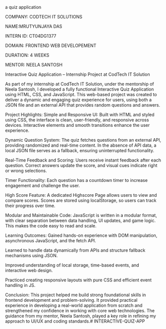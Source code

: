 a quiz application

COMPANY: CODTECH IT SOLUTIONS

NAME:MRUTYUNJAYA DAS

INTERN ID: CT04DG1377

DOMAIN: FRONTEND WEB DEVELOPEMENT

DURATION: 4 WEEKS

MENTOR: NEELA SANTOSH

Interactive Quiz Application – Internship Project at CodTech IT Solution

As part of my internship at CodTech IT Solution, under the mentorship of Neela Santosh, I developed a fully functional Interactive Quiz Application using HTML, CSS, and JavaScript. This web-based project was created to deliver a dynamic and engaging quiz experience for users, using both a JSON file and an external API that provides random questions and answers.

Project Highlights: Simple and Responsive UI: Built with HTML and styled using CSS, the interface is clean, user-friendly, and responsive across devices. Interactive elements and smooth transitions enhance the user experience.

Dynamic Question System: The quiz fetches questions from an external API, providing randomized and real-time content. In the absence of API data, a local JSON file serves as a fallback, ensuring uninterrupted functionality.

Real-Time Feedback and Scoring: Users receive instant feedback after each question. Correct answers update the score, and visual cues indicate right or wrong selections.

Timer Functionality: Each question has a countdown timer to increase engagement and challenge the user.

High Score Feature: A dedicated Highscore Page allows users to view and compare scores. Scores are stored using localStorage, so users can track their progress over time.

Modular and Maintainable Code: JavaScript is written in a modular format, with clear separation between data handling, UI updates, and game logic. This makes the code easy to read and scale.

Learning Outcomes: Gained hands-on experience with DOM manipulation, asynchronous JavaScript, and the fetch API.

Learned to handle data dynamically from APIs and structure fallback mechanisms using JSON.

Improved understanding of local storage, time-based events, and interactive web design.

Practiced creating responsive layouts with pure CSS and efficient event handling in JS.

Conclusion: This project helped me build strong foundational skills in frontend development and problem-solving. It provided practical experience in developing a real-world application from scratch and strengthened my confidence in working with core web technologies. The guidance from my mentor, Neela Santosh, played a key role in refining my approach to UI/UX and coding standards.# INTERACTIVE-QUIZ-APP





